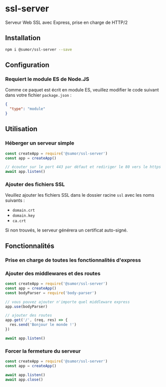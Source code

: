 # ssl-server

Serveur Web SSL avec Express, prise en charge de HTTP/2

## Installation

```bash
npm i @sumor/ssl-server --save
```

## Configuration

### Requiert le module ES de Node.JS

Comme ce paquet est écrit en module ES, veuillez modifier le code suivant dans votre fichier `package.json` :

```json
{
  "type": "module"
}
```

## Utilisation

### Héberger un serveur simple

```javascript
const createApp = require('@sumor/ssl-server')
const app = createApp()

// écouter sur le port 443 par défaut et rediriger le 80 vers le https 443
await app.listen()
```

### Ajouter des fichiers SSL

Veuillez ajouter les fichiers SSL dans le dossier racine `ssl` avec les noms suivants :

- `domain.crt`
- `domain.key`
- `ca.crt`

Si non trouvés, le serveur générera un certificat auto-signé.

## Fonctionnalités

### Prise en charge de toutes les fonctionnalités d'express

### Ajouter des middlewares et des routes

```javascript
const createApp = require('@sumor/ssl-server')
const app = createApp()
const bodyParser = require('body-parser')

// vous pouvez ajouter n'importe quel middleware express
app.use(bodyParser)

// ajouter des routes
app.get('/', (req, res) => {
  res.send('Bonjour le monde !')
})

await app.listen()
```

### Forcer la fermeture du serveur

```javascript
const createApp = require('@sumor/ssl-server')
const app = createApp()

await app.listen()
await app.close()
```
